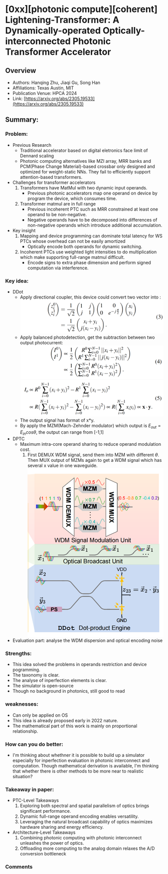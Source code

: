 # [0xx][photonic compute][coherent] Lightening-Transformer: A Dynamically-operated Optically-interconnected Photonic Transformer Accelerator
## Overview
* Authors: Hanqing Zhu, Jiaqi Gu, Song Han
* Affiliations: Texas Austin, MIT
* Publication Venue: HPCA 2024
* Link: [https://arxiv.org/abs/2305.19533](https://arxiv.org/abs/2305.19533)
## Summary: 
### Problem:
- Previous Research
    - Traditional accelerator based on digital eletronics face limit of Dennard scaling
    - Photonic computing alternatives like MZI array, MRR banks and PCM(Phase Change Material)-based crossbar only designed and optimized for weight-static NNs. They fail to efficiently support attention-based transformers.
- Challenges for transformer accelerators
    1. Transformers have MatMul with two dynamic input operands.
        - Previous photonic accelerators map one operand on device by program the device, which consumes time.
    2. Transformer matmul are in full range 
        - Previous incoherent PTC such as MRR constrained at least one operand to be non-negative.
        - Negative operands have to be decomposed into differences of non-negative operands which introduce additional accumulation.
- Key insight
    1. Mapping and device programming can dominate total latency for WS PTCs whose overhead can not be easily amortized
        - Optically encode both operands for dynamic switching.
    2. Incoherent PTCs use weighted light intensities to do multiplication which make supporting full-range matmul difficult.
        - Encode signs to extra phase dimension and perform signed computation via interference.

### Key idea: 
- DDot
    - Apply directional coupler, this device could convert two vector into :
    ![](../figures/light-trans-1.png)
    - Apply balanced photodetection, get the subtraction between two output photocurrent:
    ![](../figures/light-trans-2.png)
    ![](../figures/light-trans-3.png)
    - The output signal has format of x*y.
    - By apply the MZM(Mach-Zehnder modulator) which output is $E_{out} = E_{in}cos\theta$, the output can range from [-1,1]
- DPTC
    - Maximum intra-core operand sharing to reduce operand modulation cost.
        1. First DEMUX WDM signal, send them into MZM with different $\theta$. Then MUX output of MZMs again to get a WDM signal which has several x value in one waveguide.
        ![](../figures/light-trans-4.png)
- Evaluation part: analyse the WDM dispersion and optical encoding noise 

### Strengths: 
- This idea solved the problems in operands restriction and device pogramming.
- The taxonomy is clear.
- The analyse of inperfection elements is clear.
- The simulator is open-source
- Though no background in photonics, still good to read

### weaknesses: 
- Can only be applied on OS 
- This idea is already proposed early in 2022 nature.
- The mathematical part of this work is mainly on proportional relationship. 

### How can you do better:
- I'm thinking about whethner it is possible to build up a simulator especially for inperfection evaluation in photonic interconnect and computation. Though mathematical derivation is available, I'm thinking that whether there is other methods to be more near to realistic situation?

### Takeaway in paper:
- PTC-Level Takeaways
    1. Exploring both spectral and spatial parallelism of optics brings significant performance.
    2. Dynamic full-range operand encoding enables versatility.
    3. Leveraging the natural broadcast capability of optics maximizes hardware sharing and energy efficiency.
- Architecture-Level Takeaways
    1. Combining photonic computing with photonic interconnect unleashes the power of optics.
    2. Offloading more computing to the analog domain relaxes the A/D conversion bottleneck
    
### Comments
